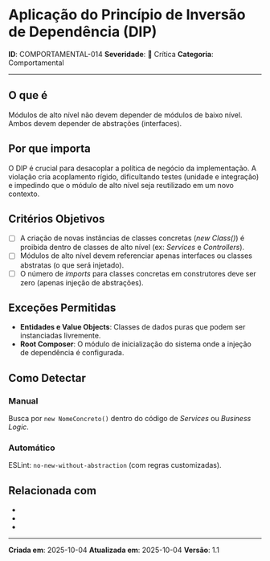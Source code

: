 # Aplicação do Princípio de Inversão de Dependência (DIP)
<!-- markdownlint-disable MD012 MD029 MD031 MD032 MD036 -->

**ID**: COMPORTAMENTAL-014
**Severidade**: 🔴 Crítica
**Categoria**: Comportamental

---

## O que é

Módulos de alto nível não devem depender de módulos de baixo nível. Ambos devem depender de abstrações (interfaces).

## Por que importa

O DIP é crucial para desacoplar a política de negócio da implementação. A violação cria acoplamento rígido, dificultando testes (unidade e integração) e impedindo que o módulo de alto nível seja reutilizado em um novo contexto.

## Critérios Objetivos

- [ ] A criação de novas instâncias de classes concretas (*new Class()*) é proibida dentro de classes de alto nível (ex: *Services* e *Controllers*).
- [ ] Módulos de alto nível devem referenciar apenas interfaces ou classes abstratas (o que será injetado).
- [ ] O número de *imports* para classes concretas em construtores deve ser zero (apenas injeção de abstrações).

## Exceções Permitidas

- **Entidades e Value Objects**: Classes de dados puras que podem ser instanciadas livremente.
- **Root Composer**: O módulo de inicialização do sistema onde a injeção de dependência é configurada.

## Como Detectar

### Manual

Busca por `new NomeConcreto()` dentro do código de *Services* ou *Business Logic*.

### Automático

ESLint: `no-new-without-abstraction` (com regras customizadas).

## Relacionada com

- [COMPORTAMENTAL-011]: reforça (Permite a extensão OCP)
- [ESTRUTURAL-015]: reforça (Princípio de Pacote REP)
- [CRIACIONAL-003]: complementa (Encapsulamento de Primitivos)

---

**Criada em**: 2025-10-04
**Atualizada em**: 2025-10-04
**Versão**: 1.1
